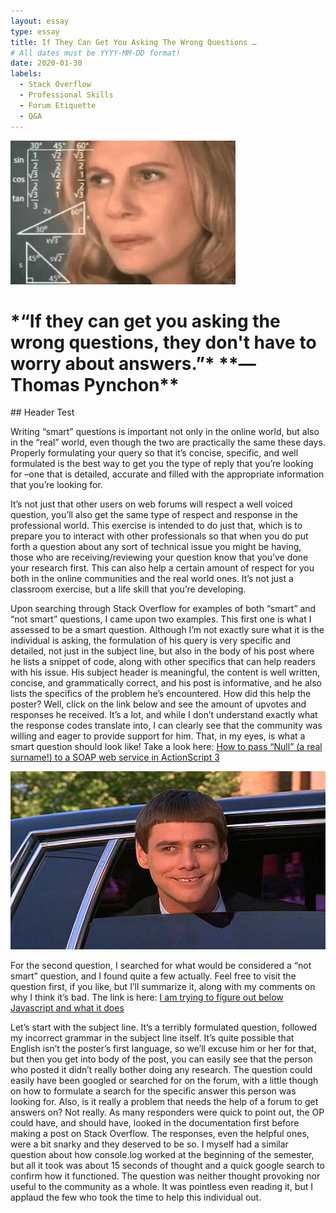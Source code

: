 ```yaml
---
layout: essay
type: essay
title: If They Can Get You Asking The Wrong Questions … 
# All dates must be YYYY-MM-DD format!
date: 2020-01-30
labels:
  - Stack Overflow
  - Professional Skills
  - Forum Etiquette 
  - Q&A
---
```


<img class="ui fluid image" src="../images/confused.gif">

<h1 class="ui header">*“If they can get you asking the wrong questions, they don't have to worry about answers.”* **― Thomas Pynchon**</h1>
## Header Test

Writing “smart” questions is important not only in the online world, but also in the “real” world, even though the two are practically the same these days. Properly formulating your query so that it’s concise, specific, and well formulated is the best way to get you the type of reply that you’re looking for –one that is detailed, accurate and filled with the appropriate information that you’re looking for. 

It’s not just that other users on web forums will respect a well voiced question, you’ll also get the same type of respect and response in the professional world. This exercise is intended to do just that, which is to prepare you to interact with other professionals so that when you do put forth a question about any sort of technical issue you might be having, those who are receiving/reviewing your question know that you’ve done your research first. This can also help a certain amount of respect for you both in the online communities and the real world ones. It’s not just a classroom exercise, but a life skill that you’re developing.

Upon searching through Stack Overflow for examples of both “smart” and “not smart” questions, I came upon two examples. This first one is what I assessed to be a smart question. Although I’m not exactly sure what it is the individual is asking, the formulation of his query is very specific and detailed, not just in the subject line, but also in the body of his post where he lists a snippet of code, along with other specifics that can help readers with his issue. His subject header is meaningful, the content is well written, concise, and grammatically correct, and his post is informative, and he also lists the specifics of the problem he’s encountered. How did this help the poster? Well, click on the link below and see the amount of upvotes and responses he received. It’s a lot, and while I don’t understand exactly what the response codes translate into, I can clearly see that the community was willing and eager to provide support for him. That, in my eyes, is what a smart question should look like! 
Take a look here:
<a href = "https://stackoverflow.com/questions/4456438/how-to-pass-null-a-real-surname-to-a-soap-web-service-in-actionscript-3"> How to pass “Null” (a real surname!) to a SOAP web service in ActionScript 3 </a>

<img class="ui medium bordered image" src="../images/dumb.jpg">

For the second question, I searched for what would be considered a “not smart” question, and I found quite a few actually. Feel free to visit the question first, if you like, but I’ll summarize it, along with my comments on why I think it’s bad. The link is here: <a href= "https://stackoverflow.com/questions/45723965/i-am-trying-to-figure-out-below-javascript-and-what-it-does"> I am trying to figure out below Javascript and what it does </a>

Let’s start with the subject line. It’s a terribly formulated question, followed my incorrect grammar in the subject line itself. It’s quite possible that English isn’t the poster’s first language, so we’ll excuse him or her for that, but then you get into body of the post, you can easily see that the person who posted it didn’t really bother doing any research. The question could easily have been googled or searched for on the forum, with a little though on how to formulate a search for the specific answer this person was looking for. Also, is it really a problem that needs the help of a forum to get answers on? Not really. As many responders were quick to point out, the OP could have, and should have, looked in the documentation first before making a post on Stack Overflow. The responses, even the helpful ones, were a bit snarky and they deserved to be so. I myself had a similar question about how console.log worked at the beginning of the semester, but all it took was about 15 seconds of thought and a quick google search to confirm how it functioned. The question was neither thought provoking nor useful to the community as a whole. It was pointless even reading it, but I applaud the few who took the time to help this individual out.
